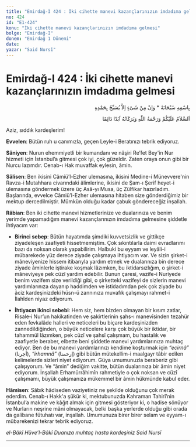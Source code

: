 ```yaml
---
title: "Emirdağ-I 424 : İki cihette manevi kazançlarınızın imdadıma gelmesi"
no: 424
id: "E1-424"
konu: "İki cihette manevi kazançlarınızın imdadıma gelmesi"
bolge: "Emirdağ-I"
donem: "Emirdağ 1 Dönemi"
date: 
yazar: "Said Nursî"
---
```


# Emirdağ-I 424 : İki cihette manevi kazançlarınızın imdadıma gelmesi

<p class="arabic" dir="rtl" title="Meal: “Subhân Allah’ın adıyla” * “Hiçbir şey yoktur ki O'nu hamd ile tesbih etmesin” [İsrâ 17:44]">بِاسْمِهِ سُبْحَانَهُ * وَاِنْ مِنْ شَىْءٍ اِلاَّ يُسَبِّحُ بِحَمْدِهِ</p>

<p class="arabic" dir="rtl" title="Meal: “Allah’ın selâmı, rahmeti ve bereketleri, ebedî ve dâimî olarak üzerinize olsun.”">اَلسَّلاَمُ عَلَيْكُمْ وَرَحْمَةُ اللّٰهِ وَبَرَكَاتُهُ اَبَدًا دَائِمًا</p>

Aziz, sıddık kardeşlerim!

**Evvelen**: Bütün ruh u canımızla, geçen Leyle-i Beratınızı tebrik ediyoruz.

**Sâniyen**: Nurun ehemmiyetli bir kumandanı ve nâşiri Re’fet Bey'in Nur hizmeti için İstanbul’a gitmesi çok iyi, çok güzeldir. Zaten oraya onun gibi bir Nurcu lazımdır. Cenab-ı Hak muvaffak eylesin, âmin.

**Sâlisen**: Ben ikisini Câmiü’l-Ezher ulemasına, ikisini Medine-i Münevvere'nin Ravza-i Mutahhara civarındaki âlimlerine, ikisini de Şam-ı Şerif heyet-i ulemasına göndermek üzere üç Asâ-yı Musa, üç Zülfikar hazırladım. Başlarında, evvelce Câmiü’l-Ezher ulemasına hitaben size gönderdiğimiz bir mektup dercedilmiştir. Mümkün olduğu kadar çabuk göndereceğiz inşallah.

**Râbian**: Ben iki cihette manevi hizmetlerinize ve dualarınıza ve benim yerimde yapamadığım manevi kazançlarınızın imdadıma gelmesine şiddetle ihtiyacım var:

- **Birinci sebep**: Bütün hayatımda şimdiki kuvvetsizlik ve gittikçe ziyadeleşen zaafiyeti hissetmemiştim. Çok sıkıntılarla daimi evradlarımı bazı da noksan olarak yapabilirim. Halbuki bu eyyam ve leyâli-i mübarekede yüz derece ziyade çalışmaya ihtiyacım var. Ve sizin şirket-i mâneviyenize hissem itibarıyla yardım etmek ve dualarınıza bin derece ziyade âminlerle iştirake koşmak lâzımken, bu iktidarsızlığım, o şirket-i mâneviyeye pek cüzî yardım edebilir. Bunun çaresi, vazife-i Nuriyede benim vazifem size verildiği gibi, o şirketteki vazifeyi de sizlerin manevi yardımlarınıza dayanıp haddimden ve istidadımdan pek çok ziyade bu âciz kardeşinizdeki hüsn-ü zannınıza muvafık çalışmayı rahmet-i İlahîden niyaz ediyorum.

- **İhtiyacın ikinci sebebi**: Hem siz, hem bizden olmayan bir kısım zatlar, Risale‑i Nur’un hakikatinden ve şakirtlerinin şahs-ı manevîsinden tezahür eden fevkalâde halleri ve neticeleri bu biçare kardeşinizden zannedildiğinden, o büyük neticelere karşı çok büyük bir iktidar, bir tahammül lâzımken, pek cüzî ve şahsî çalışmam, bu hastalık ve zaafiyetle beraber, elbette beni şiddetle manevi yardımlarınıza muhtaç ediyor. Ben de bu manevi yardımlarınızı kendime koşturmak için *“ecirnâ”* (أجرنا), *“irhamnâ”* (إرحمنا) gibi bütün mütekellim-i maalgayr tâbir edilen kelimelerde sizleri niyet ediyorum. Güya umumunuzla beraberiz gibi çalışıyorum. Ve “âmin” dediğim vakitte, bütün dualarınıza bir âmin niyet ediyorum. İnşallah Erhamürrâhimîn rahmetiyle o çok noksan ve cüzî çalışmamı, büyük çalışmanıza mükemmel bir âmin hükmünde kabul eder.

**Hâmisen**: Sâbık hâdiseden vaziyetiniz ne şekilde olduğunu çok merak ederdim. Cenab-ı Hakk'a şükür ki, mektubunuzda Kahraman Tahirî’nin İstanbul’a makine ve kâğıt almak için gitmesi gösteriyor ki, o hadise sönüyor ve Nurların neşrine mâni olmayacak, belki başka yerlerde olduğu gibi orada da galibane fütuhatı var, inşallah. Umumunuza birer birer selam ve eyyam-ı mübarekenizi tekrar tebrik ediyoruz.

*el-Bâkî Hüve’l-Bâkî*
*Duanıza muhtaç hasta kardeşiniz*
*Said Nursî*

***
[^1]: Burada açılan Hâfız Mektebi'nin çocuklarına bir tebrikname suretinde diye yazılan bir parça size leffen gönderildi.
